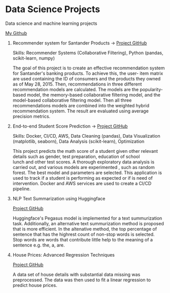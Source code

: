 # Data Science Projects
Data science and machine learning projects

[My Github](https://github.com/ilora-ishaque/data-science-projects)

1. Recommender system for Santander Products -> [Project GitHub](https://github.com/ilora-ishaque/santander-recommender-system)
   
   Skills: Recommender Systems (Collaborative Filtering), Python (pandas, scikit-learn, numpy)
   
   The goal of this project is to create an effective recommendation system for Santander's banking products. To achieve this, the user- 
   item matrix are used containing the ID of consumers and the products they owned as of May 28, 2015. Then, recommendations in three different recommendation models are calculated. The models are the popularity-based model, the memory-based collaborative filtering model, and the model-based collaborative filtering model. Then all three recommendations models are combined into the weighted hybrid recommendation system. The result are evaluated using average precision metrics.

2. End-to-end Student Score Prediction ->  [Project GitHub](https://github.com/ilora-ishaque/student-score-prediction)

   Skills: Docker, CI/CD, AWS, Data Cleaning (pandas), Data Visualization (matplotlib, seaborn), Data Analysis (scikit-learn), Optimization
   
   This project predicts the math score of a student given other relevant details such as gender, test preparation, education of school    
   lunch and other test scores. A thorough exploratory data analysis is carried out, and various models are experimented , such as random forest. The best model and parameters are selected. This application is used to track if a student is performing as expected 
   or if is need of intervention. Docker and AWS services are used to create a CI/CD pipeline.

3. NLP Text Summarization using Huggingface

   [Project GitHub](https://github.com/ilora-ishaque/NLP-text-summarization)
   
   Huggingface's Pegasus model is implemented for a text summurization task. Additionally, an alternative text summurization method is 
   proposed that is more efficient. In the altenative method, the top percentage of sentence that has the highrest count of non-stop words 
   is selected. Stop words are words that contribute little help to the meaning of a sentence e.g. the, a, are.

4. House Prices: Advanced Regression Techniques

   [Project GitHub](https://github.com/ilora-ishaque/house-regression)

   A data set of house details with substantial data missing was preprocessed. The data was then used to fit a linear regression to predict 
   house prices.





